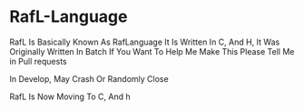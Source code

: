 # RafL-Language

RafL Is Basically Known As RafLanguage 
It Is Written In C, And H, It Was Originally Written In Batch
If You Want To Help Me Make This Please Tell Me in Pull requests


In Develop, May Crash Or Randomly Close






RafL Is Now Moving To C, And h
